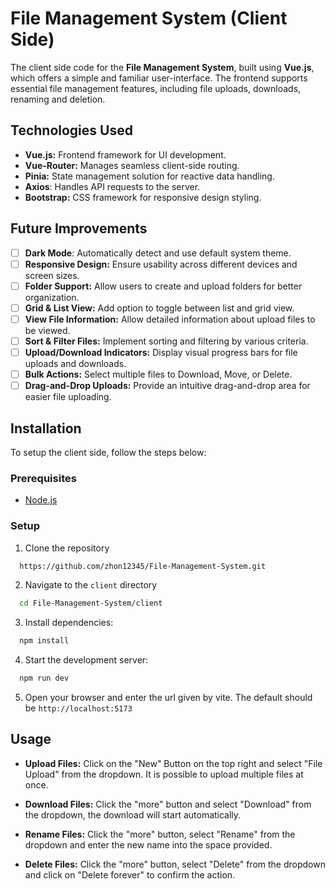 # File Management System (Client Side)

The client side code for the **File Management System**, built using **Vue.js**, which offers a simple and familiar user-interface. The frontend supports essential file management features, including file uploads, downloads, renaming and deletion.

## Technologies Used

-   **Vue.js:** Frontend framework for UI development.
-   **Vue-Router:** Manages seamless client-side routing.
-   **Pinia:** State management solution for reactive data handling.
-   **Axios**: Handles API requests to the server.
-   **Bootstrap:** CSS framework for responsive design styling.

## Future Improvements

-   [ ] **Dark Mode**: Automatically detect and use default system theme.
-   [ ] **Responsive Design:** Ensure usability across different devices and screen sizes.
-   [ ] **Folder Support:** Allow users to create and upload folders for better organization.
-   [ ] **Grid & List View:** Add option to toggle between list and grid view.
-   [ ] **View File Information:** Allow detailed information about upload files to be viewed.
-   [ ] **Sort & Filter Files:** Implement sorting and filtering by various criteria.
-   [ ] **Upload/Download Indicators:** Display visual progress bars for file uploads and downloads.
-   [ ] **Bulk Actions:** Select multiple files to Download, Move, or Delete.
-   [ ] **Drag-and-Drop Uploads:** Provide an intuitive drag-and-drop area for easier file uploading.

## Installation

To setup the client side, follow the steps below:

### Prerequisites

-   [Node.js](https://nodejs.org/en/download/prebuilt-installer)

### Setup

1. Clone the repository

```bash
  https://github.com/zhon12345/File-Management-System.git
```

2. Navigate to the `client` directory

```bash
  cd File-Management-System/client
```

3. Install dependencies:

```bash
  npm install
```

4. Start the development server:

```bash
  npm run dev
```

5. Open your browser and enter the url given by vite. The default should be `http://localhost:5173`

## Usage

-   **Upload Files:** Click on the "New" Button on the top right and select "File Upload" from the dropdown. It is possible to upload multiple files at once.

-   **Download Files:** Click the "more" button and select "Download" from the dropdown, the download will start automatically.

-   **Rename Files:** Click the "more" button, select "Rename" from the dropdown and enter the new name into the space provided.

-   **Delete Files:** Click the "more" button, select "Delete" from the dropdown and click on "Delete forever" to confirm the action.
